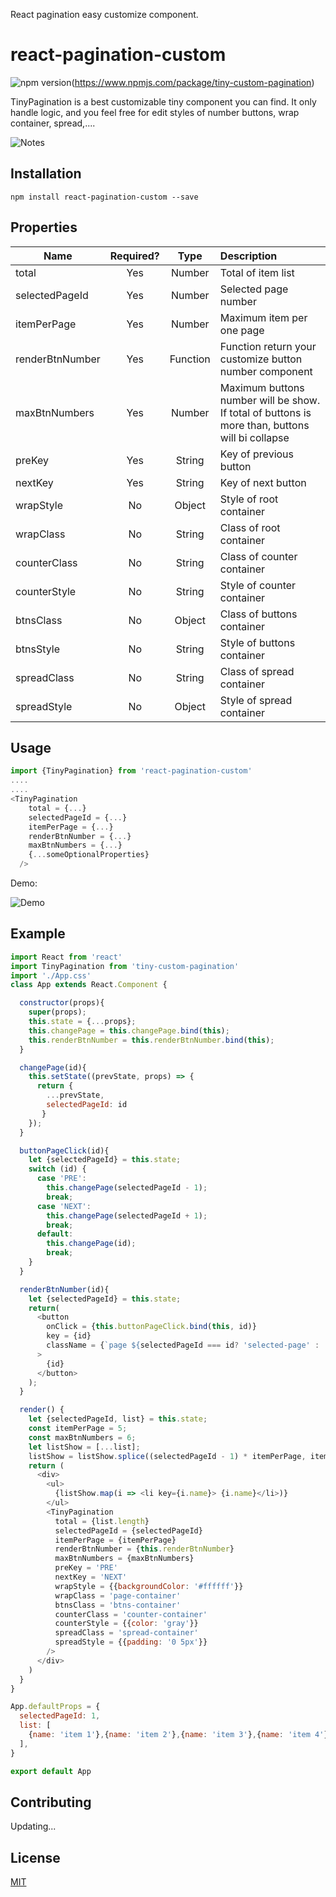React pagination easy customize component. 

#  react-pagination-custom

![npm version](https://img.shields.io/npm/v/react-responsive-ui.svg?style=flat-square)(https://www.npmjs.com/package/tiny-custom-pagination)

TinyPagination is a best customizable tiny component you can find. It only handle logic, and you feel free for edit styles of number buttons, wrap container, spread,.... 


![Notes](https://user-images.githubusercontent.com/5037791/29863835-062d7c98-8d9b-11e7-8aa1-8da8dd13a90c.png)


## Installation

```
npm install react-pagination-custom --save
```

## Properties


| Name          |Required? | Type         | Description           | 
| ------------- |:--------:|:------------:|:----------------------
| total         | Yes      | Number       |Total of item list
| selectedPageId| Yes      | Number       |Selected page number
| itemPerPage   | Yes      | Number       |Maximum item per one page
| renderBtnNumber| Yes     | Function     |Function return your customize button number component
| maxBtnNumbers| Yes       | Number       |Maximum buttons number will be show. If total of buttons is more than, buttons will bi collapse
| preKey      | Yes        | String     | Key of previous button
| nextKey     | Yes        | String     | Key of next button
| wrapStyle    | No     | Object     | Style of root container
| wrapClass    | No     | String     | Class of root container
| counterClass | No     | String     | Class of counter container
| counterStyle | No     | String     | Style of counter container
| btnsClass    | No     | Object     | Class of buttons container
| btnsStyle    | No     | String     | Style of buttons container
| spreadClass  | No     | String     | Class of spread container
| spreadStyle  | No     | Object     | Style of spread container


## Usage
```js
import {TinyPagination} from 'react-pagination-custom'
....
....
<TinyPagination
    total = {...}
    selectedPageId = {...}
    itemPerPage = {...}
    renderBtnNumber = {...}
    maxBtnNumbers = {...}
    {...someOptionalProperties}
  />
```
Demo:

![Demo](https://user-images.githubusercontent.com/5037791/29862587-20387b14-8d97-11e7-943f-e4e543e91694.gif)


## Example
```js
import React from 'react'
import TinyPagination from 'tiny-custom-pagination'
import './App.css'
class App extends React.Component {

  constructor(props){
    super(props);
    this.state = {...props};
    this.changePage = this.changePage.bind(this);
    this.renderBtnNumber = this.renderBtnNumber.bind(this);
  }

  changePage(id){
    this.setState((prevState, props) => { 
      return { 
        ...prevState,
        selectedPageId: id 
       }
    });    
  }

  buttonPageClick(id){
    let {selectedPageId} = this.state;
    switch (id) {
      case 'PRE':
        this.changePage(selectedPageId - 1);
        break;
      case 'NEXT':
        this.changePage(selectedPageId + 1);
        break;
      default:
        this.changePage(id);
        break;
    }
  }

  renderBtnNumber(id){
    let {selectedPageId} = this.state;
    return(
      <button
        onClick = {this.buttonPageClick.bind(this, id)}
        key = {id}
        className = {`page ${selectedPageId === id? 'selected-page' : ''}`}
      >
        {id}
      </button>
    );
  }

  render() {
    let {selectedPageId, list} = this.state;
    const itemPerPage = 5;
    const maxBtnNumbers = 6;
    let listShow = [...list];
    listShow = listShow.splice((selectedPageId - 1) * itemPerPage, itemPerPage);
    return (
      <div>
        <ul>
          {listShow.map(i => <li key={i.name}> {i.name}</li>)}
        </ul>
        <TinyPagination
          total = {list.length}
          selectedPageId = {selectedPageId}
          itemPerPage = {itemPerPage}
          renderBtnNumber = {this.renderBtnNumber}
          maxBtnNumbers = {maxBtnNumbers}
          preKey = 'PRE'
          nextKey = 'NEXT'
          wrapStyle = {{backgroundColor: '#ffffff'}}
          wrapClass = 'page-container'
          btnsClass = 'btns-container'
          counterClass = 'counter-container'
          counterStyle = {{color: 'gray'}}
          spreadClass = 'spread-container'
          spreadStyle = {{padding: '0 5px'}}
        />
      </div>
    )
  }
}

App.defaultProps = {
  selectedPageId: 1,
  list: [
    {name: 'item 1'},{name: 'item 2'},{name: 'item 3'},{name: 'item 4'},{name: 'item 5'},{name: 'item 6'},{name: 'item 7'},{name: 'item 8'},{name: 'item 9'},{name: 'item 10'},{name: 'item 11'},{name: 'item 12'},{name: 'item 13'},{name: 'item 14'},{name: 'item 15'},{name: 'item 16'},{name: 'item 17'},{name: 'item 18'},{name: 'item 19'},{name: 'item 20'},{name: 'item 21'},{name: 'item 22'},{name: 'item 23'},{name: 'item 24'},{name: 'item 25'},{name: 'item 26'},{name: 'item 27'},{name: 'item 28'},{name: 'item 29'},{name: 'item 30'},{name: 'item 31'},{name: 'item 32'},{name: 'item 33'},{name: 'item 34'},{name: 'item 35'},{name: 'item 36'},{name: 'item 37'},{name: 'item 38'},{name: 'item 39'},{name: 'item 40'},{name: 'item 41'},{name: 'item 42'},{name: 'item 43'},{name: 'item 44'},{name: 'item 45'},{name: 'item 46'},{name: 'item 47'},{name: 'item 48'}
  ],
}

export default App
```

## Contributing

Updating...

## License

[MIT](https://github.com/thomaspark/bootswatch/blob/gh-pages/LICENSE)